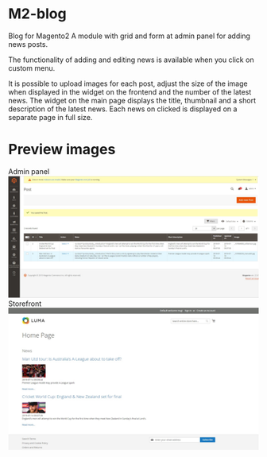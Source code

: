# M2-blog
Blog for Magento2
A module with grid and form at admin panel for adding news posts. 

The functionality of adding and editing news is available when you click on custom menu.

It is possible to upload images for each post, adjust the size of the image when displayed in the widget on the frontend and the number of the latest news. The widget on the main page displays the title, thumbnail and a short description of the latest news. Each news on clicked is displayed on a separate page in full size.
# Preview images
Admin panel
![alt text](https://raw.githubusercontent.com/dmitriyltw/M2-blog/master/scr1-blog.jpg)
Storefront
![alt text](https://raw.githubusercontent.com/dmitriyltw/M2-blog/master/scr2-blog.jpg)
